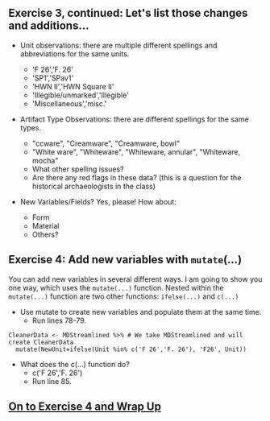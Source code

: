 ## Exercise 3, continued: Let's list those changes and additions...

* Unit observations: there are multiple different spellings and abbreviations for the same units.
    * 'F 26','F. 26'
    * 'SP1','SPav1'
    * 'HWN II','HWN Square II'
    * 'Illegible/unmarked','Illegible'
    * 'Miscellaneous','misc.'

* Artifact Type Observations: there are different spellings for the same types.
   * "ccware", "Creamware", "Creamware, bowl"
   * "White ware", "Whiteware", "Whiteware, annular", "Whiteware, mocha"
   * What other spelling issues?
   * Are there any red flags in these data? (this is a question for the historical archaeologists in the class)

* New Variables/Fields? Yes, please! How about:
   * Form
   * Material
   * Others?

## Exercise 4: Add new variables with `mutate`(...)

You can add new variables in several different ways. I am going to show you one way, which uses the `mutate(...)` function.
Nested within the `mutate(...)` function are two other functions: `ifelse(...)` and `c(...)`

* Use mutate to create new variables and populate them at the same time.
   * Run lines 78-79.
```
CleanerData <- MDStreamlined %>% # We take MDStreamlined and will create CleanerData
  mutate(NewUnit=ifelse(Unit %in% c('F 26','F. 26'), 'F26', Unit))
```
* What does the c(...) function do?
   * c('F 26','F. 26') 
   * Run line 85.

## [On to Exercise 4 and Wrap Up](https://github.com/DAACS-Research-Consortium/DAACS-Open-Academy/blob/main/FSS2021/Workshop4/Part_V.md)

